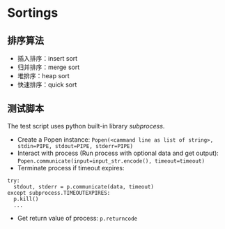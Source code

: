 # Sortings

## 排序算法

- 插入排序：insert sort
- 归并排序：merge sort
- 堆排序：heap sort
- 快速排序：quick sort

## 测试脚本

The test script uses python built-in library *subprocess*.
- Create a Popen instance: ```Popen(<cammand line as list of string>, stdin=PIPE, stdout=PIPE, stderr=PIPE)```
- Interact with process (Run process with optional data and get output): ```Popen.communicate(input=input_str.encode(), timeout=timeout)```
- Terminate process if timeout expires:

```
try:
  stdout, stderr = p.communicate(data, timeout)
except subprocess.TIMEOUTEXPIRES:
  p.kill()
  ...
```
- Get return value of process: ```p.returncode```
